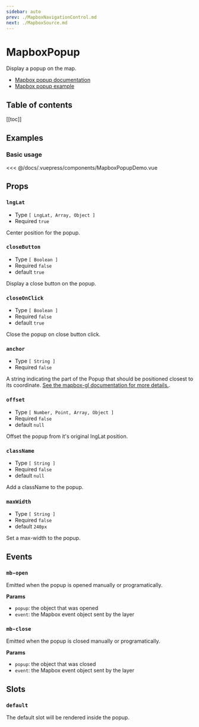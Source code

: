 ```yaml
---
sidebar: auto
prev: ./MapboxNavigationControl.md
next: ./MapboxSource.md
---
```


# MapboxPopup

Display a popup on the map.

- [Mapbox popup documentation](https://docs.mapbox.com/mapbox-gl-js/api/#popup)
- [Mapbox popup example](https://docs.mapbox.com/mapbox-gl-js/example/popup/)


<h2>Table of contents</h2>

[[toc]]

## Examples

### Basic usage

<client-only>
  <mapbox-popup-demo api-key="MAPBOX_API_KEY" />
</client-only>

<<< @/docs/.vuepress/components/MapboxPopupDemo.vue


## Props

### `lngLat`

- Type `[ LngLat, Array, Object ]`
- Required `true`

Center position for the popup.

### `closeButton`

- Type `[ Boolean ]`
- Required `false`
- default `true`

Display a close button on the popup.

### `closeOnClick`

- Type `[ Boolean ]`
- Required `false`
- default `true`

Close the popup on close button click.

### `anchor`

- Type `[ String ]`
- Required `false`

A string indicating the part of the Popup that should be positioned closest to its coordinate. [See the mapbox-gl documentation for more details.](https://docs.mapbox.com/mapbox-gl-js/api/#popup).

### `offset`

- Type `[ Number, Point, Array, Object ]`
- Required `false`
- default `null`

Offset the popup from it's original lngLat position.

### `className`

- Type `[ String ]`
- Required `false`
- default `null`

Add a className to the popup.

### `maxWidth`

- Type `[ String ]`
- Required `false`
- default `240px`

Set a max-width to the popup.

## Events

### `mb-open`

Emitted when the popup is opened manually or programatically.

**Params**
- `popup`: the object that was opened
- `event`: the Mapbox event object sent by the layer

### `mb-close`

Emitted when the popup is closed manually or programatically.

**Params**
- `popup`: the object that was closed
- `event`: the Mapbox event object sent by the layer

## Slots

### `default`

The default slot will be rendered inside the popup.

